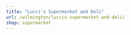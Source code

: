 ```yaml
---
title: "Lucci's Supermarket and Deli"
url: /wilmington/luccis-supermarket-and-deli/
shop: supermarket
---
```

